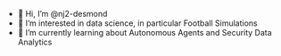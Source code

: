 - 👋 Hi, I’m @nj2-desmond
- 👀 I’m interested in data science, in particular Football Simulations
- 🌱 I’m currently learning about Autonomous Agents and Security Data Analytics

<!---
nj2-desmond/nj2-desmond is a ✨ special ✨ repository because its `README.md` (this file) appears on your GitHub profile.
You can click the Preview link to take a look at your changes.
--->
